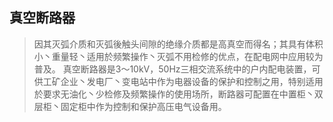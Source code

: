 ## 真空断路器
> 因其灭弧介质和灭弧後触头间隙的绝缘介质都是高真空而得名；其具有体积小丶重量轻丶适用於频繁操作丶灭弧不用检修的优点，在配电网中应用较为普及。 真空断路器是3～10kV，50Hz三相交流系统中的户内配电装置，可供工矿企业丶发电厂丶变电站中作为电器设备的保护和控制之用，特别适用於要求无油化丶少检修及频繁操作的使用场所，断路器可配置在中置柜丶双层柜丶固定柜中作为控制和保护高压电气设备用。